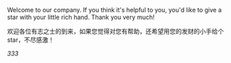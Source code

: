 Welcome to our company. If you think it's helpful to you, you'd like to give a star with your little rich hand. Thank you very much!

欢迎各位有志之士的到来，如果您觉得对您有帮助，还希望用您的发财的小手给个 star，不尽感激！

<i>333</i>






